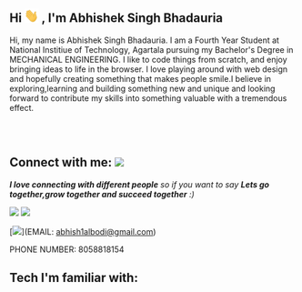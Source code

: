 <h2> Hi <img src="https://raw.githubusercontent.com/ABSphreak/ABSphreak/master/gifs/Hi.gif" width="25px"> , I'm Abhishek Singh Bhadauria</h2>


Hi, my name is Abhishek Singh Bhadauria. I am a Fourth Year Student at National Institiue of Technology, Agartala pursuing my Bachelor's Degree in MECHANICAL ENGINEERING. I like to code things from scratch, and enjoy bringing ideas to life in the browser. I love playing around with web design and hopefully creating something that makes people smile.I believe in exploring,learning and building something new and unique and looking forward to contribute my skills into something valuable with a tremendous effect.






## Connect with me: <img src="https://user-images.githubusercontent.com/53649201/99296951-8ef68900-286d-11eb-9bf3-fdb6cf13b585.gif" height="32px" style="padding-top: 50px;">
<em><b>I love connecting with different people</b> so if you want to say <b>Lets go together,grow together and succeed together</b> :)</em>

[<img src="https://img.icons8.com/bubbles/50/000000/linkedin.png"/>](https://www.linkedin.com/in/abhishek-singh-bhadauria-9297b9220/)
[<img src="https://img.icons8.com/bubbles/50/000000/instagram-new.png"/>](https://www.instagram.com/abhish1bhadauria/?hl=en)

[<img src="[https://www.google.com/imgres?imgurl=https%3A%2F%2Fupload.wikimedia.org%2Fwikipedia%2Fcommons%2Fthumb%2F7%2F7e%2FGmail_icon_%25282020%2529.svg%2F2560px-Gmail_icon_%25282020%2529.svg.png&imgrefurl=https%3A%2F%2Fcommons.wikimedia.org%2Fwiki%2FFile%3AGmail_icon_(2020).svg&tbnid=PKm1ZvExQjI7zM&vet=12ahUKEwj-3cnnxqz4AhWgktgFHRUZDUMQMygAegUIARDYAQ..i&docid=vMxQKELbMD2fAM&w=2560&h=1920&q=GMAIL%20LOGO&ved=2ahUKEwj-3cnnxqz4AhWgktgFHRUZDUMQMygAegUIARDYAQ](https://cdn-icons-png.flaticon.com/512/281/281769.png)"/>](EMAIL: abhish1albodi@gmail.com)

PHONE NUMBER: 8058818154
<br />


## Tech I'm familiar with:
